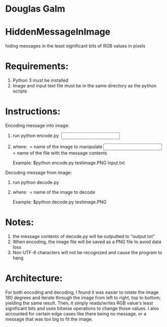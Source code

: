 # Douglas Galm




# HiddenMessageInImage


hiding messages in the least significant bits of RGB values in pixels

# Requirements:
1. Python 3 must be installed
2. Image and input text file must be in the same directory as the python scripts

# Instructions:

Encoding message into image:
1. run python encode.py <IMAGE FILE NAME> <INPUT FILE NAME>
2. where: <IMAGE FILE NAME> = name of the image to manipulate
          <INPUT FILE NAME> = name of the file with the message contents
   
   Example: $python encode.py testimage.PNG input.txt

Decoding message from image:
1. run python decode.py <IMAGE FILE NAME>
2. where: <IMAGE FILE NAME> = name of the image to decode
   
   Example: $python decode.py testimage.PNG

# Notes:
1. the message contents of decode.py will be outputted to "output.txt"
2. When encoding, the image file will be saved as a PNG file to avoid data loss
3. Non UTF-8 characters will not be recognized and cause the program to hang

# Architecture:
For both encoding and decoding, I found it was easier to rotate the image 180
degrees and iterate through the image from left to right, top to bottom; yielding
the same result. Then, it simply reads/writes RGB value's least significant bits
and uses bitwise operations to change those values. I also accounted for certain
edge cases like there being no message, or a message that was too big to fit the
image. 

